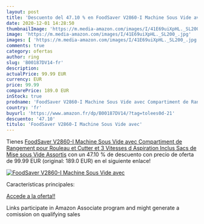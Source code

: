 ```yaml
---
layout: post
title: 'Descuento del 47.10 % en FoodSaver V2860-I Machine Sous Vide avec'
date: 2020-12-01 14:28:50
thumbnailImage: 'https://m.media-amazon.com/images/I/41E69uiXpHL._SL200_.jpg'
image: 'https://m.media-amazon.com/images/I/41E69uiXpHL._SL200_.jpg'
images: [ 'https://m.media-amazon.com/images/I/41E69uiXpHL._SL200_.jpg' ]
comments: true
category: ofertas
author: ring
slug: 'B00187DV14-fr'
description:
actualPrice: 99.99 EUR
currency: EUR
price: 99.99
comparePrice: 189.0 EUR
inStock: true
prodname: 'FoodSaver V2860-I Machine Sous Vide avec Compartiment de Rangement pour Rouleau et Cutter et 3 Vitesses d Aspiration  Inclus Sacs de Mise sous Vide Assortis'
country: 'fr'
buyurl: 'https://www.amazon.fr/dp/B00187DV14/?tag=tolees0d-21'
descuento: '47.10'
titulo: 'FoodSaver V2860-I Machine Sous Vide avec'
---
```


Tienes [FoodSaver V2860-I Machine Sous Vide avec Compartiment de Rangement pour Rouleau et Cutter et 3 Vitesses d Aspiration  Inclus Sacs de Mise sous Vide Assortis](https://www.amazon.fr/dp/B00187DV14/?tag=tolees0d-21) con un 47.10 % de descuento con precio de oferta de 99.99 EUR (original: 189.0 EUR) en el siguiente enlace!

[![FoodSaver V2860-I Machine Sous Vide avec](https://m.media-amazon.com/images/I/41E69uiXpHL._SL200_.jpg)](https://www.amazon.fr/dp/B00187DV14/?tag=tolees0d-21)

Características principales:


[Accede a la oferta!!](https://www.amazon.fr/dp/B00187DV14/?tag=tolees0d-21)

Links participate in Amazon Associate program and might generate a comission on qualifying sales


